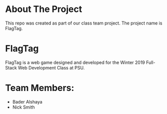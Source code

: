 # About The Project
This repo was created as part of our class team project. The project name is FlagTag.

# FlagTag
FlagTag is a web game designed and developed for the Winter 2019 Full-Stack Web Development Class at PSU.

# Team Members:
  - Bader Alshaya
  - Nick Smith
